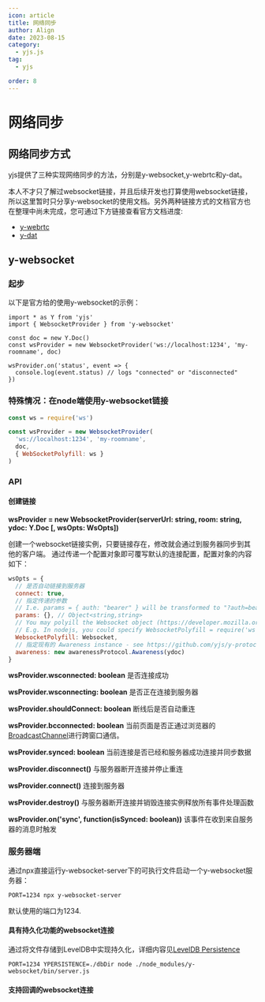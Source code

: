 ```yaml
---
icon: article
title: 网络同步
author: Align
date: 2023-08-15
category:
  - yjs.js
tag:
  - yjs

order: 8
---
```


# 网络同步

## 网络同步方式

yjs提供了三种实现网络同步的方法，分别是y-websocket,y-webrtc和y-dat。

本人不才只了解过websocket链接，并且后续开发也打算使用websocket链接，所以这里暂时只分享y-websocket的使用文档。另外两种链接方式的文档官方也在整理中尚未完成，您可通过下方链接查看官方文档进度:

* [y-webrtc](https://docs.yjs.dev/ecosystem/connection-provider/y-webrtc)
* [y-dat](https://docs.yjs.dev/ecosystem/connection-provider/y-hyper)

## y-websocket

### 起步
以下是官方给的使用y-websocket的示例：

```
import * as Y from 'yjs'
import { WebsocketProvider } from 'y-websocket'

const doc = new Y.Doc()
const wsProvider = new WebsocketProvider('ws://localhost:1234', 'my-roomname', doc)

wsProvider.on('status', event => {
  console.log(event.status) // logs "connected" or "disconnected"
})
```
### 特殊情况：在node端使用y-websocket链接

```js
const ws = require('ws')

const wsProvider = new WebsocketProvider(
  'ws://localhost:1234', 'my-roomname',
  doc,
  { WebSocketPolyfill: ws }
)
```

### API

#### 创建链接

 **wsProvider = new WebsocketProvider(serverUrl: string, room: string, ydoc: Y.Doc [, wsOpts: WsOpts])**

创建一个websocket链接实例，只要链接存在，修改就会通过到服务器同步到其他的客户端。
通过传递一个配置对象即可覆写默认的连接配置，配置对象的内容如下：

```js
wsOpts = {
  // 是否自动链接到服务器
  connect: true,
  // 指定传递的参数
  // I.e. params = { auth: "bearer" } will be transformed to "?auth=bearer"
  params: {}, // Object<string,string>
  // You may polyill the Websocket object (https://developer.mozilla.org/en-US/docs/Web/API/WebSocket).
  // E.g. In nodejs, you could specify WebsocketPolyfill = require('ws')
  WebsocketPolyfill: Websocket,
  // 指定现有的 Awareness instance - see https://github.com/yjs/y-protocols
  awareness: new awarenessProtocol.Awareness(ydoc)
}
```

**wsProvider.wsconnected: boolean**
是否连接成功

**wsProvider.wsconnecting: boolean**
是否正在连接到服务器

**wsProvider.shouldConnect: boolean**
断线后是否自动重连

**wsProvider.bcconnected: boolean**
当前页面是否正通过浏览器的[BroadcastChannel](https://developer.mozilla.org/en-US/docs/Web/API/BroadcastChannel)进行跨窗口通信。

**wsProvider.synced: boolean**
当前连接是否已经和服务器成功连接并同步数据

**wsProvider.disconnect()**
与服务器断开连接并停止重连

**wsProvider.connect()**
连接到服务器

**wsProvider.destroy()**
与服务器断开连接并销毁连接实例释放所有事件处理函数

**wsProvider.on('sync', function(isSynced: boolean))**
该事件在收到来自服务器的消息时触发

### 服务器端

通过npx直接运行y-websocket-server下的可执行文件启动一个y-websocket服务器：

`PORT=1234 npx y-websocket-server`

默认使用的端口为1234.

#### 具有持久化功能的websocket连接

通过将文件存储到LevelDB中实现持久化，详细内容见[LevelDB Persistence](https://docs.yjs.dev/ecosystem/database-provider/y-leveldb)

`PORT=1234 YPERSISTENCE=./dbDir node ./node_modules/y-websocket/bin/server.js`

#### 支持回调的websocket连接


